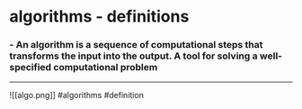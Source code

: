 # algorithms - definitions
### -   An algorithm is a sequence of computational steps that transforms the input into the output. A tool for solving a well-specified computational problem
<hr>
![[algo.png]]
#algorithms #definition 